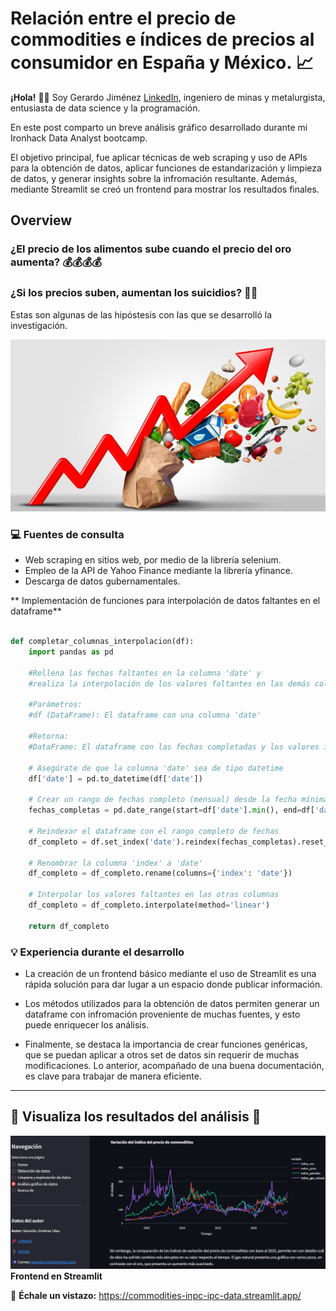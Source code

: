 # Relación entre el precio de commodities e índices de precios al consumidor en España y México. 📈

**¡Hola!** 🚂🚂  Soy Gerardo Jiménez [LinkedIn](https://www.linkedin.com/in/gerardo-jimenez-islas/), ingeniero de minas y metalurgista, entusiasta de data science y la programación.

En este post comparto un breve análisis gráfico desarrollado durante mi Ironhack Data Analyst bootcamp.

El objetivo principal, fue aplicar técnicas de web scraping y uso de APIs para la obtención de datos, aplicar funciones de estandarización y limpieza de datos, y generar insights sobre la infromación resultante. Además, mediante Streamlit se creó un frontend para mostrar los resultados finales.

##  Overview

### ¿El precio de los alimentos sube cuando el precio del oro aumenta? 💰💰💰💰
### ¿Si los precios suben, aumentan los suicidios? 💸💀

Estas son algunas de las hipóstesis con las que se desarrolló la investigación. 

![](c1.jpg)

### 💻 Fuentes de consulta

- Web scraping en sitios web, por medio de la librería selenium. 
- Empleo de la API de Yahoo Finance mediante la librería yfinance.
- Descarga de datos gubernamentales.

** Implementación de funciones para interpolación de datos faltantes en el dataframe**

```python

def completar_columnas_interpolacion(df):
    import pandas as pd

    #Rellena las fechas faltantes en la columna 'date' y 
    #realiza la interpolación de los valores faltantes en las demás columnas.

    #Parámetros:
    #df (DataFrame): El dataframe con una columna 'date'

    #Retorna:
    #DataFrame: El dataframe con las fechas completadas y los valores interpolados.

    # Asegúrate de que la columna 'date' sea de tipo datetime
    df['date'] = pd.to_datetime(df['date'])

    # Crear un rango de fechas completo (mensual) desde la fecha mínima hasta la máxima
    fechas_completas = pd.date_range(start=df['date'].min(), end=df['date'].max(), freq='MS')

    # Reindexar el dataframe con el rango completo de fechas
    df_completo = df.set_index('date').reindex(fechas_completas).reset_index()

    # Renombrar la columna 'index' a 'date'
    df_completo = df_completo.rename(columns={'index': 'date'})

    # Interpolar los valores faltantes en las otras columnas
    df_completo = df_completo.interpolate(method='linear')

    return df_completo
```


### 💡 Experiencia durante el desarrollo

- La creación de un frontend básico mediante el uso de Streamlit es una rápida solución para dar lugar a un espacio donde publicar información.

- Los métodos utilizados para la obtención de datos permiten generar un dataframe con infromación proveniente de muchas fuentes, y esto puede enriquecer los análisis.

- Finalmente, se destaca la importancia de crear funciones genéricas, que se puedan aplicar a otros set de datos sin requerir de muchas modificaciones. Lo anterior, acompañado de una buena documentación, es clave para trabajar de manera eficiente. 

---

## 🚩 Visualiza los resultados del análisis 🚩
![Frontend](c2.jpg)
**Frontend en Streamlit**

📔 **Échale un vistazo:** 
https://commodities-inpc-ipc-data.streamlit.app/
